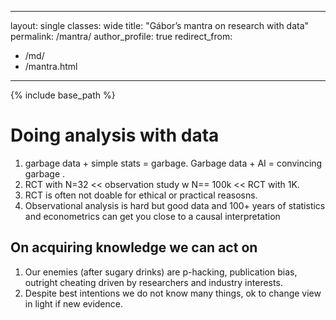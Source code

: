 

---
layout: single
classes: wide
title: "Gábor’s mantra on research with data"
permalink: /mantra/
author_profile: true
redirect_from:
  - /md/
  - /mantra.html
---

{% include base_path %}

# Doing analysis with data

1. garbage data + simple stats = garbage. Garbage data + AI = convincing garbage . 
2. RCT with N=32 << observation study w N== 100k << RCT with 1K. 
3. RCT is often not doable for ethical or practical reasosns. 
4. Observational analysis is hard but good data and 100+ years of statistics and econometrics can get you close to a causal interpretation


## On acquiring knowledge we can act on

1. Our enemies (after sugary drinks) are  p-hacking, publication bias, outright cheating driven by researchers and industry interests. 
2. Despite best intentions we do not know many things, ok to change view in light if new evidence. 

